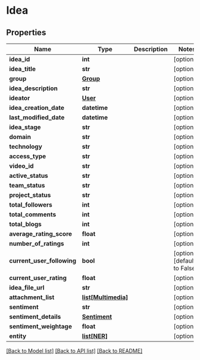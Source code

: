# Idea

## Properties
Name | Type | Description | Notes
------------ | ------------- | ------------- | -------------
**idea_id** | **int** |  | [optional] 
**idea_title** | **str** |  | [optional] 
**group** | [**Group**](Group.md) |  | [optional] 
**idea_description** | **str** |  | [optional] 
**ideator** | [**User**](User.md) |  | [optional] 
**idea_creation_date** | **datetime** |  | [optional] 
**last_modified_date** | **datetime** |  | [optional] 
**idea_stage** | **str** |  | [optional] 
**domain** | **str** |  | [optional] 
**technology** | **str** |  | [optional] 
**access_type** | **str** |  | [optional] 
**video_id** | **str** |  | [optional] 
**active_status** | **str** |  | [optional] 
**team_status** | **str** |  | [optional] 
**project_status** | **str** |  | [optional] 
**total_followers** | **int** |  | [optional] 
**total_comments** | **int** |  | [optional] 
**total_blogs** | **int** |  | [optional] 
**average_rating_score** | **float** |  | [optional] 
**number_of_ratings** | **int** |  | [optional] 
**current_user_following** | **bool** |  | [optional] [default to False]
**current_user_rating** | **float** |  | [optional] 
**idea_file_url** | **str** |  | [optional] 
**attachment_list** | [**list[Multimedia]**](Multimedia.md) |  | [optional] 
**sentiment** | **str** |  | [optional] 
**sentiment_details** | [**Sentiment**](Sentiment.md) |  | [optional] 
**sentiment_weightage** | **float** |  | [optional] 
**entity** | [**list[NER]**](NER.md) |  | [optional] 

[[Back to Model list]](../README.md#documentation-for-models) [[Back to API list]](../README.md#documentation-for-api-endpoints) [[Back to README]](../README.md)


